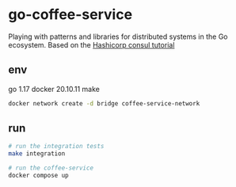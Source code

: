 # go-coffee-service

Playing with patterns and libraries for distributed systems in the Go ecosystem.
Based on the [Hashicorp consul tutorial](https://learn.hashicorp.com/tutorials/consul/kubernetes-extract-microservice?in=consul/microservices)

## env

go 1.17
docker 20.10.11
make

```bash
docker network create -d bridge coffee-service-network

```

## run

```bash
# run the integration tests
make integration

# run the coffee-service
docker compose up

```